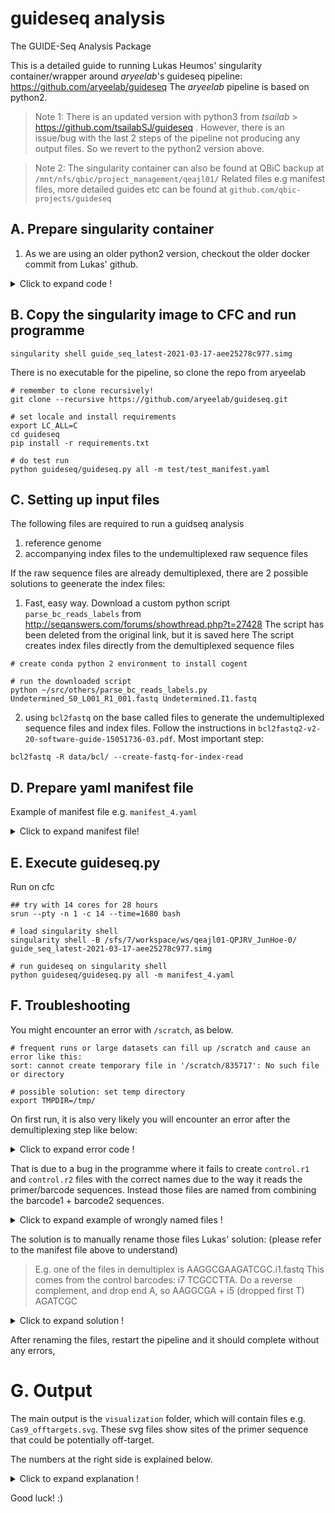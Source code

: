 # guideseq analysis

The GUIDE-Seq Analysis Package

This is a detailed guide to running Lukas Heumos' singularity container/wrapper around <i>aryeelab</i>'s guideseq pipeline:
https://github.com/aryeelab/guideseq
The <i>aryeelab</i> pipeline is based on python2.

> Note 1:
> There is an updated version with python3 from <i>tsailab</i> > https://github.com/tsailabSJ/guideseq .
> However, there is an issue/bug with the last 2 steps of the pipeline not producing any output files. So we revert to the python2 version above.

> Note 2:
> The singularity container can also be found at QBiC backup at `/mnt/nfs/qbic/project_management/qeajl01/`
> Related files e.g manifest files, more detailed guides etc can be found at `github.com/qbic-projects/guideseq`

## A. Prepare singularity container

1. As we are using an older python2 version, checkout the older docker commit from Lukas' github.

<details>
<summary>Click to expand code !</summary>

```
git clone https://github.com/Zethson/guide-seq-container
git checkout commit 97255c96a7066d1cbe81f18c0da0f5de903bdca1

# check first line of ubuntu version in docker file, it should say:
FROM ubuntu:16.04  ## if just ubuntu, it will build latest by default

# Build the old container locally
docker build -t guide_seq:latest .

# Now create the Singularity image from it
mkdir -p /tmp/singularity_output
docker run -v /var/run/docker.sock:/var/run/docker.sock \
-v /tmp/singularity_output:/output \
--privileged -t --rm \
singularityware/docker2singularity \
guide_seq:latest

```

</details>

## B. Copy the singularity image to CFC and run programme

```
singularity shell guide_seq_latest-2021-03-17-aee25278c977.simg
```

There is no executable for the pipeline, so clone the repo from aryeelab

```
# remember to clone recursively!
git clone --recursive https://github.com/aryeelab/guideseq.git

# set locale and install requirements
export LC_ALL=C
cd guideseq
pip install -r requirements.txt

# do test run
python guideseq/guideseq.py all -m test/test_manifest.yaml

```

## C. Setting up input files

The following files are required to run a guidseq analysis

1. reference genome
2. accompanying index files to the undemultiplexed raw sequence files

If the raw sequence files are already demultiplexed, there are 2 possible solutions to geenerate the index files:

1. Fast, easy way.
   Download a custom python script `parse_bc_reads_labels` from http://seqanswers.com/forums/showthread.php?t=27428
   The script has been deleted from the original link, but it is saved here
   The script creates index files directly from the demultiplexed sequence files

```
# create conda python 2 environment to install cogent

# run the downloaded script
python ~/src/others/parse_bc_reads_labels.py Undetermined_S0_L001_R1_001.fastq Undetermined.I1.fastq

```

2. using `bcl2fastq` on the base called files to generate the undemultiplexed sequence files and index files.
   Follow the instructions in `bcl2fastq2-v2-20-software-guide-15051736-03.pdf`.
   Most important step:

```
bcl2fastq -R data/bcl/ --create-fastq-for-index-read
```

## D. Prepare yaml manifest file

Example of manifest file e.g. `manifest_4.yaml`

<details>
<summary>Click to expand manifest file!</summary>

```
reference_genome: ../../data/ref_genome/grch37/Homo_sapiens.GRCh37.75.dna.primary_assembly.fa
output_folder: output

bwa: /bwa/bwa
bedtools: /bedtools2/bin/bedtools

demultiplex_min_reads: 100000

undemultiplexed:
    forward: ../../data/raw_data/Undetermined_S0_L001_R1_001.fastq.gz
    reverse: ../../data/raw_data/Undetermined_S0_L001_R2_001.fastq.gz
    index1: ../../data/raw_data/Undetermined_S0_L001_I1_001.fastq.gz
    index2: ../../data/raw_data/Undetermined_S0_L001_I2_001.fastq.gz

samples:
    control:
        target:
        barcode1: TCGCCTTA
        barcode2: TAGATCGC
        description: control

    Cas9:
        target: ATGTCCATGGGGGCACCGCGGGG
        barcode1: CTAGTACG
        barcode2: CTCTCTAT
        description: Cas9

    Hifi:
        target: ATGTCCATGGGGGCACCGCGGGG
        barcode1: TTCTGCCT
        barcode2: TATCCTCT
        description: Hifi
```

</details>

## E. Execute guideseq.py

Run on cfc

```
## try with 14 cores for 28 hours
srun --pty -n 1 -c 14 --time=1680 bash

# load singularity shell
singularity shell -B /sfs/7/workspace/ws/qeajl01-QPJRV_JunHoe-0/ guide_seq_latest-2021-03-17-aee25278c977.simg

# run guideseq on singularity shell
python guideseq/guideseq.py all -m manifest_4.yaml

```

## F. Troubleshooting

You might encounter an error with `/scratch`, as below.

```
# frequent runs or large datasets can fill up /scratch and cause an error like this:
sort: cannot create temporary file in '/scratch/835717': No such file or directory

# possible solution: set temp directory
export TMPDIR=/tmp/

```

On first run, it is also very likely you will encounter an error after the demultiplexing step like below:

<details>
<summary>Click to expand error code !</summary>

```
[03/05 11:47:11AM][ERROR][guideseq] Error umitagging
[03/05 11:47:11AM][ERROR][guideseq] Traceback (most recent call last):
  File "/opt/conda/envs/guide_seq/bin/guideseq.py", line 167, in umitag
    os.path.join(self.output_folder, 'umitagged'))
  File "/opt/conda/envs/guide_seq/lib/python3.7/site-packages/umi/umitag.py", line 56, in umitag
    for r1,r2,i1,i2 in zip(fq(read1), fq(read2), fq(index1), fq(index2)):
  File "/opt/conda/envs/guide_seq/lib/python3.7/site-packages/umi/umitag.py", line 26, in fq
    fastq = open(file, 'r')
FileNotFoundError: [Errno 2] No such file or directory: 'output/demultiplexed/control.r1.fastq'
```

</details>

That is due to a bug in the programme where it fails to create `control.r1` and `control.r2` files with the correct names due to the way it reads the primer/barcode sequences.
Instead those files are named from combining the barcode1 + barcode2 sequences.

<details>
<summary>Click to expand example of wrongly named files !</summary>

```
(guideSeq) bash-4.2$ tree output/demultiplexed/
output/demultiplexed/
├── AAGGCGAAGATCGC.i1.fastq
├── AAGGCGAAGATCGC.i2.fastq
├── AAGGCGAAGATCGC.r1.fastq
├── AAGGCGAAGATCGC.r2.fastq
├── GGCAGAAATCCTCT.i1.fastq
├── GGCAGAAATCCTCT.i2.fastq
├── GGCAGAAATCCTCT.r1.fastq
├── GGCAGAAATCCTCT.r2.fastq
├── GTACTAGTCTCTAT.i1.fastq
├── GTACTAGTCTCTAT.i2.fastq
├── GTACTAGTCTCTAT.r1.fastq
├── GTACTAGTCTCTAT.r2.fastq
├── undetermined.i1.fastq
├── undetermined.i2.fastq
├── undetermined.r1.fastq
└── undetermined.r2.fastq
```

</details>

The solution is to manually rename those files
Lukas' solution: (please refer to the manifest file above to understand)

> E.g. one of the files in demultiplex is AAGGCGAAGATCGC.i1.fastq
> This comes from the control barcodes: i7 TCGCCTTA. Do a reverse complement, and drop end A, so
> AAGGCGA + i5 (dropped first T) AGATCGC

<details>
<summary>Click to expand solution !</summary>

```
# before
guideSeq) bash-4.2$ tree output/demultiplexed/
output/demultiplexed/
├── AAGGCGAAGATCGC.i1.fastq
├── AAGGCGAAGATCGC.i2.fastq
├── AAGGCGAAGATCGC.r1.fastq
├── AAGGCGAAGATCGC.r2.fastq
├── GGCAGAAATCCTCT.i1.fastq
├── GGCAGAAATCCTCT.i2.fastq
├── GGCAGAAATCCTCT.r1.fastq
├── GGCAGAAATCCTCT.r2.fastq
├── GTACTAGTCTCTAT.i1.fastq
├── GTACTAGTCTCTAT.i2.fastq
├── GTACTAGTCTCTAT.r1.fastq
├── GTACTAGTCTCTAT.r2.fastq
├── undetermined.i1.fastq
├── undetermined.i2.fastq
├── undetermined.r1.fastq
└── undetermined.r2.fastq

# after
(guideSeq) bash-4.2$ tree output/demultiplexed/
output/demultiplexed/
├── control.i1.fastq
├── control.i2.fastq
├── control.r1.fastq
├── control.r2.fastq
├── Hifi1.i1.fastq
├── Hifi1.i2.fastq
├── Hifi1.r1.fastq
├── Hifi1.r2.fastq
├── Cas9.i1.fastq
├── Cas9.i2.fastq
├── Cas9.r1.fastq
├── Cas9.r2.fastq
├── undetermined.i1.fastq
├── undetermined.i2.fastq
├── undetermined.r1.fastq
└── undetermined.r2.fastq
```

</details>

After renaming the files, restart the pipeline and it should complete without any errors,

# G. Output

The main output is the `visualization` folder, which will contain files e.g. `Cas9_offtargets.svg`.
These svg files show sites of the primer sequence that could be potentially off-target.

The numbers at the right side is explained below.

<details>
<summary>Click to expand explanation !</summary>
> There are two tabs in the Excel one for identified off targets for Cas9 and Hifi each. In there is each a blue row indicating the off target that is visualized in your results/visualization folder. From this you can see that the number at the end derives from column "bi.sum.mi" which is according to the manual here: https://github.com/tsailabSJ/guideseq#visualize , the sum of the forward and reverse reads (with distinct molecular indices), i.e. the barcodes from the manifest file , I assume.
</details>

Good luck! :)
